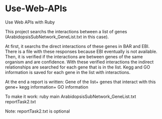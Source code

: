 # Use-Web-APIs
Use Web APIs with Ruby

This project searchs the interactions between a list of genes (ArabidopsisSubNetwork_GeneList.txt in this case).

At first, it searchs the direct interactions of these genes in BAR and EBI. There is a file with these responses because EBI eventually is not available. Then, it is verified if the interactions are between genes of the same organism and are confidence. With these verified interactions the indirect relationships are searched for each gene that is in the list. Kegg and GO information is saved for each gene in the list with interactions.

At the end a report is written: Gene of the list+ genes that interact with this gene+ kegg information+ GO information

To make it work: ruby main ArabidopsisSubNetwork_GeneList.txt reportTask2.txt

Note: reportTask2.txt is optional
